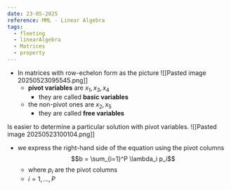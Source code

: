 ```yaml
---
date: 23-05-2025
reference: MML - Linear Algebra
tags:
  - fleeting
  - linearAlgebra
  - Matrices
  - property
---
```

- In matrices with row-echelon form as the picture ![[Pasted image 20250523095545.png]]
	- **pivot variables** are $x_1,x_3,x_4$
		- they are called **basic variables**
	- the non-pivot ones are $x_2, x_5$
		- they are called **free variables**

Is easier to determine a particular solution with pivot variables. ![[Pasted image 20250523100104.png]]
- we express the right-hand side of the equation using the pivot columns $$b = \sum_{i=1}^P \lambda_i p_i$$
	- where $p_i$ are the pivot columns
	- $i=1,\ldots,P$ 